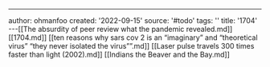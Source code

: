 ---
author: ohmanfoo
created: '2022-09-15'
source: '#todo'
tags: ''
title: '1704'
---[[The absurdity of peer review what the pandemic revealed.md]]
[[1704.md]]
[[ten reasons why sars cov 2 is an “imaginary” and “theoretical virus”  “they never isolated the virus””.md]]
[[Laser pulse travels 300 times faster than light (2002).md]]
[[Indians the Beaver and the Bay.md]]
